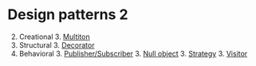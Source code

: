 # Design patterns 2

2. Creational
     3. [Multiton](https://en.wikipedia.org/wiki/Multiton_pattern)
2. Structural
     3. [Decorator](https://en.wikipedia.org/wiki/Decorator_pattern)
2. Behavioral
     3. [Publisher/Subscriber](https://en.wikipedia.org/wiki/Publish/subscribe)
     3. [Null object](https://en.wikipedia.org/wiki/Null_Object_pattern)
     3. [Strategy](https://en.wikipedia.org/wiki/Strategy_pattern)
     3. [Visitor](https://en.wikipedia.org/wiki/Visitor_pattern)